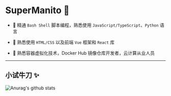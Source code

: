 # SuperManito 👊

- 🌱 精通 `Bash Shell` 脚本编程，熟悉使用 `JavaScript/TypeScript`、`Python` 语言

- 🎨 熟悉使用 `HTML/CSS` 以及前端 `Vue` 框架和 `React` 库

- 💎 熟悉容器虚拟化技术，Docker Hub 镜像仓库开发者，云计算从业人员

***

## 小试牛刀 ✨

![Anurag's github stats](https://github-readme-stats.vercel.app/api?username=SuperManito&hide_title=true&hide_border=true&show_icons=true&include_all_commits=true&line_height=21&bg_color=0,EC6C6C,FFD479,FFFC79,73FA79&theme=graywhite&locale=cn)
